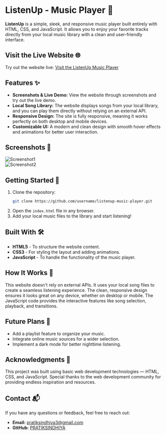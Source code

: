 # ListenUp - Music Player 🎵

**ListenUp** is a simple, sleek, and responsive music player built entirely with HTML, CSS, and JavaScript. It allows you to enjoy your favorite tracks directly from your local music library with a clean and user-friendly interface.

## Visit the Live Website 🌐  

Try out the website live: [Visit the ListenUp Music Player](http://listenup.freewebhostmost.com/)

## Features ✨  

- **Screenshots & Live Demo:** View the website through screenshots and try out the live demo.  
- **Local Song Library:** The website displays songs from your local library, and you can play them directly without relying on an external API.  
- **Responsive Design:** The site is fully responsive, meaning it works perfectly on both desktop and mobile devices.  
- **Customizable UI:** A modern and clean design with smooth hover effects and animations for better user interaction.

## Screenshots 📸

![Screenshot1](path-to-screenshot1.png)  
![Screenshot2](path-to-screenshot2.png)

## Getting Started 🚀  

1. Clone the repository:  
   ```bash  
   git clone https://github.com/username/listenup-music-player.git  
   ```  
2. Open the `index.html` file in any browser.  
3. Add your local music files to the library and start listening!

## Built With 🛠️  

- **HTML5** - To structure the website content.  
- **CSS3** - For styling the layout and adding animations.  
- **JavaScript** - To handle the functionality of the music player.  

## How It Works 🔧  

This website doesn't rely on external APIs. It uses your local song files to create a seamless listening experience. The clean, responsive design ensures it looks great on any device, whether on desktop or mobile. The JavaScript code provides the interactive features like song selection, playback, and transitions.

## Future Plans 🚀  

- Add a playlist feature to organize your music.  
- Integrate online music sources for a wider selection.  
- Implement a dark mode for better nighttime listening.

## Acknowledgments 🙌  

This project was built using basic web development technologies — HTML, CSS, and JavaScript. Special thanks to the web development community for providing endless inspiration and resources.

## Contact 📬  

If you have any questions or feedback, feel free to reach out:  

- **Email:** pratiksindhiya3@gmail.com  
- **GitHub:** [PRATIKSINDHIYA](https://github.com/PRATIKSINDHIYA)
